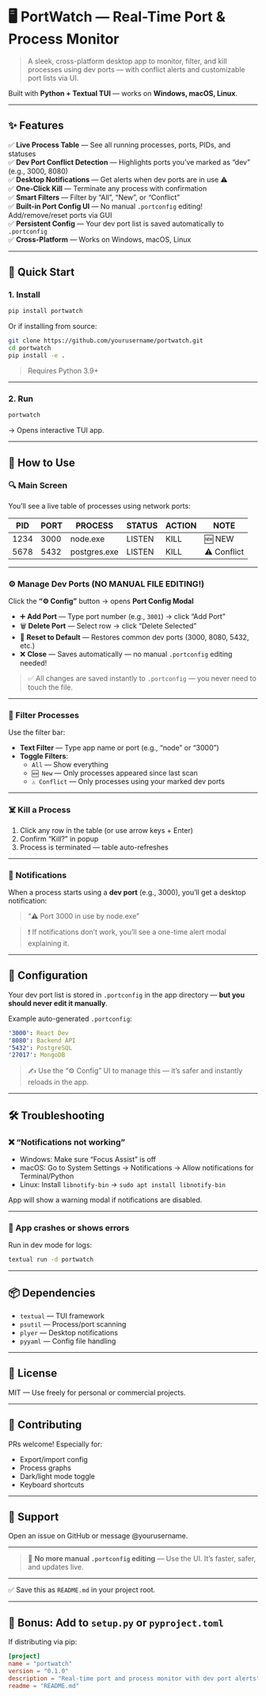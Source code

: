  

# 🖥️ PortWatch — Real-Time Port & Process Monitor

> A sleek, cross-platform desktop app to monitor, filter, and kill processes using dev ports — with conflict alerts and customizable port lists via UI.

Built with **Python + Textual TUI** — works on **Windows, macOS, Linux**.

---

## ✨ Features

✅ **Live Process Table** — See all running processes, ports, PIDs, and statuses  
✅ **Dev Port Conflict Detection** — Highlights ports you’ve marked as “dev” (e.g., 3000, 8080)  
✅ **Desktop Notifications** — Get alerts when dev ports are in use ⚠️  
✅ **One-Click Kill** — Terminate any process with confirmation  
✅ **Smart Filters** — Filter by “All”, “New”, or “Conflict”  
✅ **Built-in Port Config UI** — No manual `.portconfig` editing! Add/remove/reset ports via GUI  
✅ **Persistent Config** — Your dev port list is saved automatically to `.portconfig`  
✅ **Cross-Platform** — Works on Windows, macOS, Linux

---

## 🚀 Quick Start

### 1. Install

```bash
pip install portwatch
```

Or if installing from source:

```bash
git clone https://github.com/yourusername/portwatch.git
cd portwatch
pip install -e .
```

> Requires Python 3.9+

---

### 2. Run

```bash
portwatch
```

→ Opens interactive TUI app.

---

## 🎯 How to Use

### 🔍 Main Screen

You’ll see a live table of processes using network ports:

| PID  | PORT | PROCESS      | STATUS | ACTION | NOTE         |
|------|------|--------------|--------|--------|--------------|
| 1234 | 3000 | node.exe     | LISTEN | KILL   | 🆕 NEW       |
| 5678 | 5432 | postgres.exe | LISTEN | KILL   | ⚠️ Conflict  |

---

### ⚙️ Manage Dev Ports (NO MANUAL FILE EDITING!)

Click the **“⚙️ Config”** button → opens **Port Config Modal**

- ➕ **Add Port** — Type port number (e.g., `3001`) → click “Add Port”
- 🗑️ **Delete Port** — Select row → click “Delete Selected”
- 🔄 **Reset to Default** — Restores common dev ports (3000, 8080, 5432, etc.)
- ❌ **Close** — Saves automatically — no manual `.portconfig` editing needed!

> ✅ All changes are saved instantly to `.portconfig` — you never need to touch the file.

---

### 🧭 Filter Processes

Use the filter bar:

- **Text Filter** — Type app name or port (e.g., “node” or “3000”)
- **Toggle Filters**:
  - `All` — Show everything
  - `🆕 New` — Only processes appeared since last scan
  - `⚠️ Conflict` — Only processes using your marked dev ports

---

### ☠️ Kill a Process

1. Click any row in the table (or use arrow keys + Enter)
2. Confirm “Kill?” in popup
3. Process is terminated — table auto-refreshes

---

### 🔔 Notifications

When a process starts using a **dev port** (e.g., 3000), you’ll get a desktop notification:

> “⚠️ Port 3000 in use by node.exe”

> ❗ If notifications don’t work, you’ll see a one-time alert modal explaining it.

---

## 📁 Configuration

Your dev port list is stored in `.portconfig` in the app directory — **but you should never edit it manually**.

Example auto-generated `.portconfig`:

```yaml
'3000': React Dev
'8080': Backend API
'5432': PostgreSQL
'27017': MongoDB
```

> ✍️ Use the “⚙️ Config” UI to manage this — it’s safer and instantly reloads in the app.

---

## 🛠️ Troubleshooting

### ❌ “Notifications not working”

- Windows: Make sure “Focus Assist” is off
- macOS: Go to System Settings → Notifications → Allow notifications for Terminal/Python
- Linux: Install `libnotify-bin` → `sudo apt install libnotify-bin`

App will show a warning modal if notifications are disabled.

---

### 🐛 App crashes or shows errors

Run in dev mode for logs:

```bash
textual run -d portwatch
```

---

## 📦 Dependencies

- `textual` — TUI framework
- `psutil` — Process/port scanning
- `plyer` — Desktop notifications
- `pyyaml` — Config file handling

---

## 📄 License

MIT — Use freely for personal or commercial projects.

---

## 🙌 Contributing

PRs welcome! Especially for:

- Export/import config
- Process graphs
- Dark/light mode toggle
- Keyboard shortcuts

---

## 💬 Support

Open an issue on GitHub or message @yourusername.

---

> 🔐 **No more manual `.portconfig` editing** — Use the UI. It’s faster, safer, and updates live.

---

✅ Save this as `README.md` in your project root.

---

## 🧩 Bonus: Add to `setup.py` or `pyproject.toml`

If distributing via pip:

```toml
[project]
name = "portwatch"
version = "0.1.0"
description = "Real-time port and process monitor with dev port alerts"
readme = "README.md"
```

 